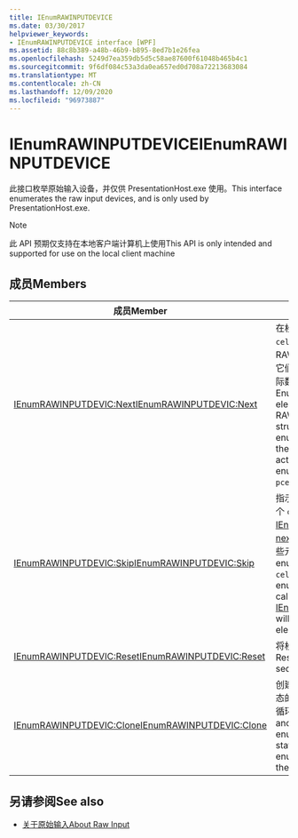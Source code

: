 ```yaml
---
title: IEnumRAWINPUTDEVICE
ms.date: 03/30/2017
helpviewer_keywords:
- IEnumRAWINPUTDEVICE interface [WPF]
ms.assetid: 88c8b389-a48b-46b9-b895-8ed7b1e26fea
ms.openlocfilehash: 5249d7ea359db5d5c58ae87600f61048b465b4c1
ms.sourcegitcommit: 9f6df084c53a3da0ea657ed0d708a72213683084
ms.translationtype: MT
ms.contentlocale: zh-CN
ms.lasthandoff: 12/09/2020
ms.locfileid: "96973887"
---
```

# <a name="ienumrawinputdevice"></a><span data-ttu-id="10a8e-102">IEnumRAWINPUTDEVICE</span><span class="sxs-lookup"><span data-stu-id="10a8e-102">IEnumRAWINPUTDEVICE</span></span>
<span data-ttu-id="10a8e-103">此接口枚举原始输入设备，并仅供 PresentationHost.exe 使用。</span><span class="sxs-lookup"><span data-stu-id="10a8e-103">This interface enumerates the raw input devices, and is only used by PresentationHost.exe.</span></span>  
  
> [!NOTE]
> <span data-ttu-id="10a8e-104">此 API 预期仅支持在本地客户端计算机上使用</span><span class="sxs-lookup"><span data-stu-id="10a8e-104">This API is only intended and supported for use on the local client machine</span></span>  
  
## <a name="members"></a><span data-ttu-id="10a8e-105">成员</span><span class="sxs-lookup"><span data-stu-id="10a8e-105">Members</span></span>  
  
|<span data-ttu-id="10a8e-106">成员</span><span class="sxs-lookup"><span data-stu-id="10a8e-106">Member</span></span>|<span data-ttu-id="10a8e-107">描述</span><span class="sxs-lookup"><span data-stu-id="10a8e-107">Description</span></span>|  
|------------|-----------------|  
|[<span data-ttu-id="10a8e-108">IEnumRAWINPUTDEVIC:Next</span><span class="sxs-lookup"><span data-stu-id="10a8e-108">IEnumRAWINPUTDEVIC:Next</span></span>](ienumrawinputdevic-next.md)|<span data-ttu-id="10a8e-109">在枚举器列表中枚举下一个 `celt` 元素（即 RAWINPUTDEVICE 结构），将它们和 `rgelt` 中枚举元素的实际数量返回至 `pceltFetched`。</span><span class="sxs-lookup"><span data-stu-id="10a8e-109">Enumerates the next `celt` elements (that is, RAWINPUTDEVICE structures) in the enumerator's list, returning them in `rgelt` along with the actual number of enumerated elements in `pceltFetched`.</span></span>|  
|[<span data-ttu-id="10a8e-110">IEnumRAWINPUTDEVIC:Skip</span><span class="sxs-lookup"><span data-stu-id="10a8e-110">IEnumRAWINPUTDEVIC:Skip</span></span>](ienumrawinputdevic-skip.md)|<span data-ttu-id="10a8e-111">指示枚举器跳过枚举中的下一个 `celt` 元素，以便对 [IEnumRAWINPUTDEVIC： next](ienumrawinputdevic-next.md) 的下一次调用将不返回这些元素。</span><span class="sxs-lookup"><span data-stu-id="10a8e-111">Instructs the enumerator to skip the next `celt` elements in the enumeration so that the next call to [IEnumRAWINPUTDEVIC:Next](ienumrawinputdevic-next.md) will not return those elements.</span></span>|  
|[<span data-ttu-id="10a8e-112">IEnumRAWINPUTDEVIC:Reset</span><span class="sxs-lookup"><span data-stu-id="10a8e-112">IEnumRAWINPUTDEVIC:Reset</span></span>](ienumrawinputdevic-reset.md)|<span data-ttu-id="10a8e-113">将枚举序列重置到开头。</span><span class="sxs-lookup"><span data-stu-id="10a8e-113">Resets the enumeration sequence to the beginning.</span></span>|  
|[<span data-ttu-id="10a8e-114">IEnumRAWINPUTDEVIC:Clone</span><span class="sxs-lookup"><span data-stu-id="10a8e-114">IEnumRAWINPUTDEVIC:Clone</span></span>](ienumrawinputdevic-clone.md)|<span data-ttu-id="10a8e-115">创建一个与当权枚举器相同状态的原始输入设备枚举器，以循环访问相同的列表。</span><span class="sxs-lookup"><span data-stu-id="10a8e-115">Creates another raw input device enumerator with the same state as the current enumerator to iterate over the same list.</span></span>|  
  
## <a name="see-also"></a><span data-ttu-id="10a8e-116">另请参阅</span><span class="sxs-lookup"><span data-stu-id="10a8e-116">See also</span></span>

- [<span data-ttu-id="10a8e-117">关于原始输入</span><span class="sxs-lookup"><span data-stu-id="10a8e-117">About Raw Input</span></span>](/windows/desktop/inputdev/about-raw-input)
